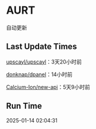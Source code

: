 # AURT

自动更新


## Last Update Times

[upscayl/upscayl](https://github.com/upscayl/upscayl)：3天20小时前

[donknap/dpanel](https://github.com/donknap/dpanel)：14小时前

[Calcium-Ion/new-api](https://github.com/Calcium-Ion/new-api)：5天9小时前


## Run Time
2025-01-14 02:04:31
